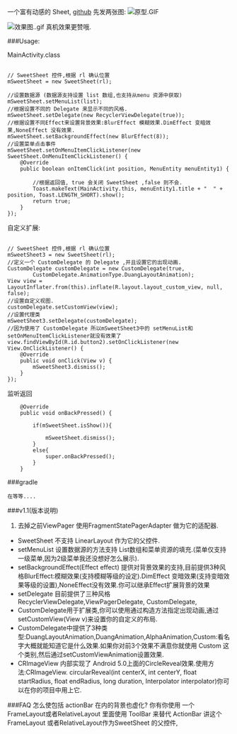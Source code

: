 一个富有动感的 Sheet,
[github](https://github.com/zzz40500/AndroidSweetSheet)
先发两张图:
![原型.GIF](http://upload-images.jianshu.io/upload_images/166866-deed43338a7c14d8.GIF?imageView2/2/w/1240)

![效果图..gif](http://upload-images.jianshu.io/upload_images/166866-af752f0ff20e304d.gif?imageView2/2/w/1240)
真机效果更赞哦.

###Usage:

MainActivity.class
~~~

// SweetSheet 控件,根据 rl 确认位置
mSweetSheet = new SweetSheet(rl);

//设置数据源 (数据源支持设置 list 数组,也支持从menu 资源中获取)
mSweetSheet.setMenuList(list);
//根据设置不同的 Delegate 来显示不同的风格.
mSweetSheet.setDelegate(new RecyclerViewDelegate(true));
//根据设置不同Effect来设置背景效果:BlurEffect 模糊效果.DimEffect 变暗效果,NoneEffect 没有效果.
mSweetSheet.setBackgroundEffect(new BlurEffect(8));
//设置菜单点击事件
mSweetSheet.setOnMenuItemClickListener(new SweetSheet.OnMenuItemClickListener() {
    @Override
    public boolean onItemClick(int position, MenuEntity menuEntity1) {

        //根据返回值, true 会关闭 SweetSheet ,false 则不会.
        Toast.makeText(MainActivity.this, menuEntity1.title + "  " + position, Toast.LENGTH_SHORT).show();
        return true;
    }
});
~~~
自定义扩展:
~~~

// SweetSheet 控件,根据 rl 确认位置
mSweetSheet3 = new SweetSheet(rl);
//定义一个 CustomDelegate 的 Delegate ,并且设置它的出现动画.
CustomDelegate customDelegate = new CustomDelegate(true,
        CustomDelegate.AnimationType.DuangLayoutAnimation);
View view = LayoutInflater.from(this).inflate(R.layout.layout_custom_view, null, false);
//设置自定义视图.
customDelegate.setCustomView(view);
//设置代理类
mSweetSheet3.setDelegate(customDelegate);
//因为使用了 CustomDelegate 所以mSweetSheet3中的 setMenuList和setOnMenuItemClickListener就没有效果了
view.findViewById(R.id.button2).setOnClickListener(new View.OnClickListener() {
    @Override
    public void onClick(View v) {
        mSweetSheet3.dismiss();
    }
});
~~~


监听返回
~~~
    @Override
    public void onBackPressed() {
 
        if(mSweetSheet.isShow()){

            mSweetSheet.dismiss();
        }
        else{
            super.onBackPressed();
        }
    }

~~~

###gradle
~~~
在等等....
~~~

###v1.1(版本说明)
1. 去掉之前ViewPager 使用FragmentStatePagerAdapter 做为它的适配器.
* SweetSheet 不支持 LinearLayout 作为它的父控件.
* setMenuList 设置数据源的方法支持 List<MenuEntity>数组和菜单资源的填充.(菜单仅支持一级菜单,因为2级菜单我还没想好怎么展示).
* setBackgroundEffect(Effect  effect) 提供对背景效果的支持,目前提供3种风格BlurEffect:模糊效果(支持模糊等级的设定).DimEffect 变暗效果(支持变暗效果等级的设置),NoneEffect没有效果.你可以继承Effect扩展背景的效果
* setDelegate 目前提供了三种风格RecyclerViewDelegate,ViewPagerDelegate, CustomDelegate,
* CustomDelegate用于扩展类,你可以使用通过构造方法指定出现动画,通过setCustomView(View v)来设置你的自定义的布局.
* CustomDelegate中提供了3种类型:DuangLayoutAnimation,DuangAnimation,AlphaAnimation,Custom:看名字大概就能知道它是什么效果.如果你对前3个效果不满意你就使用 Custom 这个类别,然后通过setCustomViewAnimation设置效果.
* CRImageView 内部实现了 Android 5.0上面的CircleReveal效果.使用方法:CRImageView. circularReveal(int centerX, int centerY, float startRadius, float endRadius, long duration, Interpolator interpolator)你可以在你的项目中用上它.


###FAQ
怎么使包括 actionBar 在内的背景也虚化? 
你有你使用 一个 FrameLayout或者RelativeLayout 里面使用 ToolBar 来替代 ActionBar 讲这个 FrameLayout 或者RelativeLayout作为SweetSheet 的父控件,
